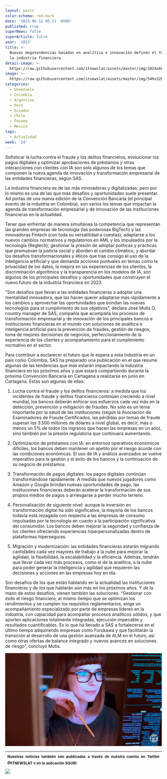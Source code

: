 ```yaml
---
layout: posts
color-schema: red-dark
date: '2023-06-12 05:21 -0500'
published: true
superNews: false
superArticle: false
year: '2023'
title: >-
  Nuevas megatendencias basadas en analítica e innovación definen el futuro de
  la industria financiera
detail-image: >-
  https://raw.githubusercontent.com/itnewslat/assets/master/img/1024x680/mujer-saas-g.jpg
image: >-
  https://raw.githubusercontent.com/itnewslat/assets/master/img/540x320/mujer-saas-p.jpg
categories:
  - Venezuela
  - Colombia
  - Argentina
  - Perú
  - Ecuador
  - Chile
  - Panama
  - Mexico
tags:
  - Actualidad
week: '24'
---
```

Sofisticar la lucha contra el fraude y los delitos financieros, evolucionar los pagos digitales y optimizar aprobaciones de préstamos y otras interacciones con clientes con IA son solo algunos de los temas que componen la nueva agenda de innovación y transformación empresarial de las entidades financieras, según SAS.

La industria financiera es de las más innovadoras y digitalizadas, pero por lo mismo es una de las que más desafíos y oportunidades suele presentar. Ad portas de una nueva edición de la Convención Bancaria (el principal evento de la industria en Colombia), son varios los temas que impactan la agenda de transformación empresarial y de innovación de las instituciones financieras en la actualidad. 

Tener que enfrentar de manera simultánea la competencia que representan las grandes empresas de tecnología (las poderosas BigTech) y las innovadoras Fintech (con toda su versatilidad a cuestas); adaptarse a los nuevos cambios normativos y regulatorios en AML y los impulsados por la tecnología (Regtech); gestionar la presión de adoptar políticas y prácticas que promuevan la justicia social y aborden el cambio climático, y abordar los desafíos transformacionales y éticos que trae consigo el uso de la inteligencia artificial y que demanda acciones puntuales en temas como la privacidad de los datos, la mejora en las experiencias de los clientes, la discriminación algorítmica y la transparencia en los modelos de IA, son algunos de los principales desafíos y oportunidades que construyen el nuevo futuro de la industria financiera en 2023.

“Son desafíos que llevan a las entidades financieras a adoptar una mentalidad innovadora, que las hacen querer adaptarse más rápidamente a los cambios y aprovechar las oportunidades que brindan las nuevas tecnologías para el cumplimiento de sus objetivos”, declara José Mutis O, country manager de SAS, compañía que acompaña los procesos de transformación empresarial y de innovación de los principales bancos e instituciones financieras en el mundo con soluciones de analítica e inteligencia artificial para la prevención de fraudes, gestión de riesgos, toma de mejores decisiones de negocios, perfeccionamiento de la experiencia de los clientes y acompañamiento para el cumplimiento normativo en el sector.

Para contribuir a esclarecer el futuro que le espera a esta industria en un país como Colombia, SAS ha preparado una publicación en el que resume algunas de las tendencias que más estarán impactando la industria financiera en los próximos años y que estará compartiendo durante la próxima Convención Bancaria en Cartagena a realizarse en junio en Cartagena. Estas son algunas de ellas:

1. Lucha contra el fraude y los delitos financieros: a medida que los incidentes de fraude y delitos financieros continúan creciendo a nivel mundial, los bancos deberán enfocar sus esfuerzos cada vez más en la detección, prevención y mitigación de fraudes. No solo es un tema importante por la salud de las instituciones (según la Asociación de Examinadores de Fraude Certificados, las pérdidas por temas de fraude superan los 3.500 millones de dólares a nivel global, es decir, más o menos un 5% de todos los ingresos que hacen las empresas en un año), sino también por la presión regulatoria que continuará aumentando.

2. Optimización de préstamos con IA: en entornos operativos económicos difíciles, los bancos deben mantener un apetito por el riesgo acorde con las condiciones económicas. El uso de IA y análisis avanzados se vuelve
imperativo para la gestión y el éxito de los bancos y la continuación de su negocio de préstamos.

3. Transformación de pagos digitales: los pagos digitales continúan transformándose rápidamente. A medida que nuevos jugadores como Amazon y Google brindan nuevas oportunidades de pago, las instituciones financieras deberán acelerar la transformación de sus propios medios de pagos o arriesgarse a perder mucho terreno.

4. Personalización de siguiente nivel: aunque la inversión en transformación digital ha sido significativa, la mayoría de los bancos todavía está rezagada con respecto a las empresas de consumo impulsadas por la tecnología en cuanto a la participación significativa del consumidor. Los bancos deben mejorar la seguridad y confianza de los clientes ofreciendo experiencias hiperpersonalizadas dentro de plataformas hiperseguras.

5. Migración y modernización: las entidades financieras estarán migrando cantidades cada vez mayores de trabajo a la nube para mejorar la agilidad, la flexibilidad, la escalabilidad y la eficiencia. Además, tendrán que llevar cada vez más procesos, como el de la analítica, a la nube para poder generar la inteligencia y agilidad que requieren las decisiones y acciones en las empresas hoy en día.

Son desafíos de los que están hablando en la actualidad las instituciones financieras y de los que hablarán aún más en los próximos años. Y de la mano de estos desafíos, vienen también las soluciones. “Gestionar con éxito el riesgo financiero, al mismo tiempo que se optimizan los rendimientos y se cumplen los requisitos reglamentarios, exige un acompañamiento especializado por parte de empresas líderes en la industria, con capacidad para acompañar procesos analíticos sólidos, y que aporten aplicaciones totalmente integradas, ejecución impecable y resultados cuantificables. Es lo que ha llevado a SAS a fortalecerse en el último tiempo adquiriendo empresas como Furukawa y que facilitarán la transición al desarrollo de una gestión avanzada de ALM en el futuro, así como otras ofertas de balance integrado y nuevos avances en soluciones de riesgo”, concluyó Mutis.

![](https://raw.githubusercontent.com/itnewslat/assets/master/img/540x320/mujer-saas-p.jpg)

<table style="height: 42px;" width="569">
<tbody>
<tr>
<td style="text-align: justify;"><sub><strong>Nuestras noticias también son publicadas a través de nuestra cuenta en Twitter <a href="https://twitter.com/itnewslat?lang=es">@ITNEWSLAT</a> y en la aplicación <a href="https://squidapp.co/en/">SQUID</a></strong></sub></td>
</tr>
</tbody>
</table>
<img src="https://tracker.metricool.com/c3po.jpg?hash=56f88a41e39ab42c063cc51676587a04"/>